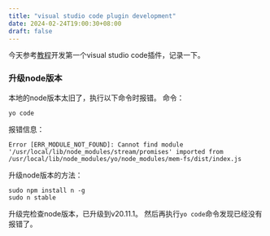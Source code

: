 ```yaml
---
title: "visual studio code plugin development"
date: 2024-02-24T19:00:30+08:00
draft: false
---
```

今天参考[教程](https://code.visualstudio.com/api/get-started/your-first-extension)开发第一个visual studio code插件，记录一下。

### 升级node版本
本地的node版本太旧了，执行以下命令时报错。
命令：
```shell
yo code
```

报错信息：
```log
Error [ERR_MODULE_NOT_FOUND]: Cannot find module '/usr/local/lib/node_modules/stream/promises' imported from /usr/local/lib/node_modules/yo/node_modules/mem-fs/dist/index.js
```
升级node版本的方法：
```shell
sudo npm install n -g
sudo n stable
```
升级完检查node版本，已升级到v20.11.1。
然后再执行`yo code`命令发现已经没有报错了。


